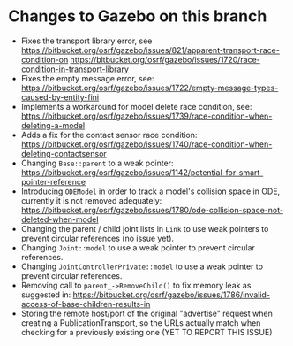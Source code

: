 # Changes to Gazebo on this branch
- Fixes the transport library error, see 
  https://bitbucket.org/osrf/gazebo/issues/821/apparent-transport-race-condition-on
  https://bitbucket.org/osrf/gazebo/issues/1720/race-condition-in-transport-library
- Fixes the empty message error, see:
  https://bitbucket.org/osrf/gazebo/issues/1722/empty-message-types-caused-by-entity-fini
- Implements a workaround for model delete race condition, see:
  https://bitbucket.org/osrf/gazebo/issues/1739/race-condition-when-deleting-a-model
- Adds a fix for the contact sensor race condition:
  https://bitbucket.org/osrf/gazebo/issues/1740/race-condition-when-deleting-contactsensor
- Changing `Base::parent` to a weak pointer:
  https://bitbucket.org/osrf/gazebo/issues/1142/potential-for-smart-pointer-reference
- Introducing `ODEModel` in order to track a model's collision space in ODE, currently it is not
  removed adequately:
  https://bitbucket.org/osrf/gazebo/issues/1780/ode-collision-space-not-deleted-when-model
- Changing the parent / child joint lists in `Link` to use weak pointers to prevent circular
  references (no issue yet).
- Changing `Joint::model` to use a weak pointer to prevent circular references.
- Changing `JointControllerPrivate::model` to use a weak pointer to prevent circular references.
- Removing call to `parent_->RemoveChild()` to fix memory leak as suggested in:
  https://bitbucket.org/osrf/gazebo/issues/1786/invalid-access-of-base-children-results-in
- Storing the remote host/port of the original "advertise" request when creating a PublicationTransport, so the URLs actually match when checking for a previously existing one (YET TO REPORT THIS ISSUE)
